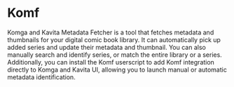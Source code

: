# Komf

Komga and Kavita Metadata Fetcher is a tool that fetches metadata and thumbnails for your digital comic book library. It can automatically pick up added series and update their metadata and thumbnail. You can also manually search and identify series, or match the entire library or a series. Additionally, you can install the Komf userscript to add Komf integration directly to Komga and Kavita UI, allowing you to launch manual or automatic metadata identification.
